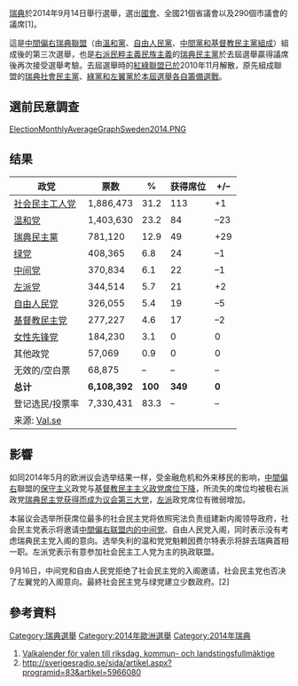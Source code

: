 [瑞典](../Page/瑞典.md "wikilink")於2014年9月14日舉行選舉，選出[國會](https://zh.wikipedia.org/wiki/瑞典國會 "wikilink")、全國21個省議會以及290個市議會的議席\[1\]。

這是[中間偏右](../Page/中間偏右.md "wikilink")[瑞典聯盟](https://zh.wikipedia.org/wiki/瑞典聯盟 "wikilink")（由[溫和黨](https://zh.wikipedia.org/wiki/溫和黨 "wikilink")、[自由人民黨](https://zh.wikipedia.org/wiki/自由人民黨_\(瑞典\) "wikilink")、[中間黨和](../Page/中間黨_\(瑞典\).md "wikilink")[基督教民主黨組成](../Page/基督教民主黨_\(瑞典\).md "wikilink")）組成後的第三次選舉，也是[右派民粹主義](https://zh.wikipedia.org/wiki/右派民粹主義 "wikilink")[民族主義](../Page/民族主義.md "wikilink")的[瑞典民主黨](../Page/瑞典民主黨.md "wikilink")於去屆選舉贏得議席後再次接受選舉考驗。去屆選舉時的[紅綠聯盟已於](../Page/紅綠聯盟_\(瑞典\).md "wikilink")2010年11月解散，原先組成聯盟的[瑞典社會民主黨](https://zh.wikipedia.org/wiki/瑞典社會民主黨 "wikilink")、[綠黨和](https://zh.wikipedia.org/wiki/綠黨_\(瑞典\) "wikilink")[左翼黨於本屆選舉各自籌備選戰](https://zh.wikipedia.org/wiki/左翼黨_\(瑞典\) "wikilink")。

## 選前民意調查

[ElectionMonthlyAverageGraphSweden2014.PNG](https://zh.wikipedia.org/wiki/File:ElectionMonthlyAverageGraphSweden2014.PNG "fig:ElectionMonthlyAverageGraphSweden2014.PNG")

## 结果

| 政党                                                                                                               | 票数            | %       | 获得席位    | \+/–  |
| ---------------------------------------------------------------------------------------------------------------- | ------------- | ------- | ------- | ----- |
| [社会民主工人党](../Page/瑞典社会民主工人党.md "wikilink")                                                                       | 1,886,473     | 31.2    | 113     | \+1   |
| [温和党](https://zh.wikipedia.org/wiki/溫和黨 "wikilink")                                                              | 1,403,630     | 23.2    | 84      | –23   |
| [瑞典民主黨](../Page/瑞典民主黨.md "wikilink")                                                                             | 781,120       | 12.9    | 49      | \+29  |
| [绿党](https://zh.wikipedia.org/wiki/綠黨_\(瑞典\) "wikilink")                                                         | 408,365       | 6.8     | 24      | –1    |
| [中间党](../Page/中間黨_\(瑞典\).md "wikilink")                                                                          | 370,834       | 6.1     | 22      | –1    |
| [左派党](https://zh.wikipedia.org/wiki/左翼黨_\(瑞典\) "wikilink")                                                       | 344,514       | 5.7     | 21      | \+2   |
| [自由人民党](https://zh.wikipedia.org/wiki/自由人民黨_\(瑞典\) "wikilink")                                                   | 326,055       | 5.4     | 19      | –5    |
| [基督教民主党](../Page/基督教民主黨_\(瑞典\).md "wikilink")                                                                    | 277,227       | 4.6     | 17      | –2    |
| [女性先锋党](https://zh.wikipedia.org/wiki/女性主義行動先鋒 "wikilink")                                                       | 184,230       | 3.1     | 0       | 0     |
| 其他政党                                                                                                             | 57,069        | 0.9     | 0       | 0     |
| 无效的/空白票                                                                                                          | 68,875        | –       | –       | –     |
| **总计**                                                                                                           | **6,108,392** | **100** | **349** | **0** |
| 登记选民/投票率                                                                                                         | 7,330,431     | 83.3    | –       | –     |
| 来源: [Val.se](https://web.archive.org/web/20140915084559/http://www.val.se/val/val2014/valnatt/R/rike/index.html) |               |         |         |       |

## 影響

如同2014年5月的欧洲议会选举结果一样，受金融危机和外来移民的影响，[中間偏右](../Page/中間偏右.md "wikilink")聯盟的[保守主义](../Page/保守主义.md "wikilink")政党与[基督教民主主义政党席位下降](https://zh.wikipedia.org/wiki/基督教民主主义 "wikilink")，所流失的席位均被极右派政党[瑞典民主党获得而成为议会第三大党](https://zh.wikipedia.org/wiki/瑞典民主党 "wikilink")，[左派](../Page/左派.md "wikilink")政党席位有微弱增加。

本届议会选举所获席位最多的社会民主党将依照宪法负责组建新内阁领导政府，社会民主党表示将邀请[中間偏右联盟内的中间党](https://zh.wikipedia.org/wiki/瑞典聯盟 "wikilink")、自由人民党入阁，同时表示没有考虑瑞典民主党入阁的意向。选举失利的温和党党魁赖因费尔特表示将辞去瑞典首相一职。左派党表示有意参加社会民主工人党为主的执政联盟。

9月16日，中间党和自由人民党拒绝了社会民主党的入阁邀请，社会民主党也否决了左翼党的入阁意向。最終社会民主党与绿党建立少数政府。\[2\]

## 參考資料

[Category:瑞典選舉](https://zh.wikipedia.org/wiki/Category:瑞典選舉 "wikilink") [Category:2014年歐洲選舉](https://zh.wikipedia.org/wiki/Category:2014年歐洲選舉 "wikilink") [Category:2014年瑞典](https://zh.wikipedia.org/wiki/Category:2014年瑞典 "wikilink")

1.  [Valkalender för valen till riksdag, kommun- och landstingsfullmäktige](http://www.val.se/val_rkl_2014/kalender%202014/index.html)
2.  <http://sverigesradio.se/sida/artikel.aspx?programid=83&artikel=5966080>